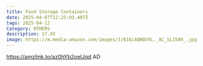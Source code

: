 ```yaml
---
title: Food Storage Containers
date: 2025-04-07T12:25:03.407Z
tags: 2025-04-12
Category: OTHERS
description: 17.XX
image: https://m.media-amazon.com/images/I/81Qi4QNQtKL._AC_SL1500_.jpg
---
```



https://amzlink.to/az0hYb2oelJqd   AD